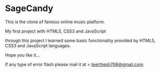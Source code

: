 # SageCandy
This is the clone of famous online music platform. 

My first project with HTML5, CSS3 and JavaScript

through this project I learned some basic functionality provided by HTML5, CSS3 and JavaScript languages.

Hope you like it...


If any type of error flash please mail it at = teerthesh706@gmail.com.


